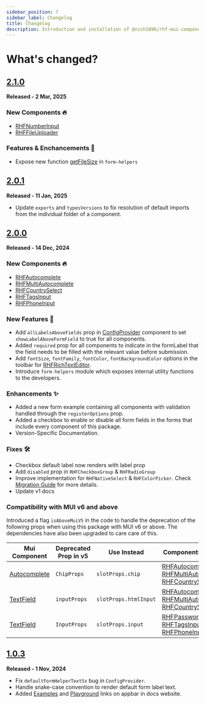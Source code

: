 ```yaml
---
sidebar_position: 7
sidebar_label: Changelog
title: Changelog
description: Introduction and installation of @nish1896/rhf-mui-components package.
---
```


# **What's changed?**

## [2.1.0](https://github.com/nishkohli96/rhf-mui-components/tree/v2.1.0)

**Released - 2 Mar, 2025**

### New Components 🔥
- [RHFNumberInput](../docs/components/mui/RHFNumberInput.mdx)
- [RHFFileUploader](../docs/components/mui/RHFFileUploader.mdx)

### Features & Enchancements 🎉
- Expose new function [getFileSize](./) in `form-helpers`

## [2.0.1](https://github.com/nishkohli96/rhf-mui-components/tree/v2.0.1)

**Released - 11 Jan, 2025**

- Update `exports` and `typesVersions` to fix resolution of default imports from the individual folder of a component. 

## [2.0.0](https://github.com/nishkohli96/rhf-mui-components/tree/v2.0.0)

**Released - 14 Dec, 2024**

### New Components 🔥
- [RHFAutocomplete](../docs/components/mui/RHFAutocomplete.mdx)
- [RHFMultiAutocomplete](../docs/components/mui/RHFMultiAutocomplete.mdx)
- [RHFCountrySelect](../docs/components/mui/RHFCountrySelect.mdx)
- [RHFTagsInput](../docs/components/mui/RHFTagsInput.mdx)
- [RHFPhoneInput](../docs/components/misc/RHFPhoneInput.mdx)

### New Features 🎉
- Add `allLabelsAboveFields` prop in [ConfigProvider](../docs/customization.mdx) component to set `showLabelAboveFormField` to true for all components.
- Added `required` prop for all components to indicate in the formLabel that the field needs to be filled with the relevant value before submission. 
- Add `fontSize`, `fontFamily`, `fontColor`, `fontBackgroundColor` options in the toolbar for [RHFRichTextEditor](../docs/components/misc/RHFRichTextEditor.mdx).
- Introduce `form-helpers` module which exposes internal utility functions to the developers.

### Enhancements ✨
- Added a new form example containing all components with validation handled through the `registerOptions` prop.
- Added a checkbox to enable or disable all form fields in the forms that include every component of this package.
- Version-Specific Documentation.

### Fixes 🛠️
- Checkbox default label now renders with label prop
- Add `disabled` prop in `RHFCheckboxGroup` & `RHFRadioGroup`
- Improve implementation for `RHFNativeSelect` & `RHFColorPicker`. Check [Migration Guide](./migration.md) for more details.
- Update v1 docs

### Compatibility with MUI v6 and above
Introduced a flag `isAboveMuiV5` in the code to handle the deprecation of the following props when using this package with MUI v6 or above. The dependencies have also been upgraded to care care of this.

| Mui Component | Deprecated Prop in v5 | Use Instead | Components Affected |
|-|-|-|-|
|[Autocomplete](https://mui.com/material-ui/api/autocomplete/) | `ChipProps` | `slotProps.chip` | [RHFAutocomplete](../docs/components/mui/RHFAutocomplete.mdx), [RHFMultiAutocomplete](../docs/components/mui/RHFMultiAutocomplete.mdx), [RHFCountrySelect](../docs/components/mui/RHFCountrySelect.mdx)|
|[TextField](https://mui.com/material-ui/api/text-field/) | `inputProps` | `slotProps.htmlInput` | [RHFAutocomplete](../docs/components/mui/RHFAutocomplete.mdx), [RHFMultiAutocomplete](../docs/components/mui/RHFMultiAutocomplete.mdx), [RHFCountrySelect](../docs/components/mui/RHFCountrySelect.mdx) |
|[TextField](https://mui.com/material-ui/api/text-field/) | `InputProps` | `slotProps.input` |[RHFPasswordInput](../docs/components/mui/RHFPasswordInput.mdx), [RHFTagsInput](../docs/components/mui/RHFTagsInput.mdx), [RHFPhoneInput](../docs/components/misc/RHFPhoneInput.mdx) |

## [1.0.3](https://github.com/nishkohli96/rhf-mui-components/tree/v1.0.3)

**Released - 1 Nov, 2024**

- Fix `defaultFormHelperTextSx` bug in `ConfigProvider`.
- Handle snake-case convention to render default form label text.
- Added [Examples](https://rhf-mui-components-examples.netlify.app/) and [Playground](https://codesandbox.io/p/devbox/rhf-mui-components-examples-y8lj9l) links on appbar in docs website.
